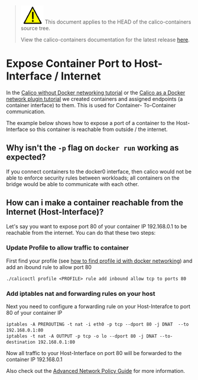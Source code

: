 <!--- master only -->
> ![warning](images/warning.png) This document applies to the HEAD of the calico-containers source tree.
>
> View the calico-containers documentation for the latest release [here](https://github.com/projectcalico/calico-containers/blob/v0.14.0/README.md).
<!--- else
> You are viewing the calico-containers documentation for release **release**.
<!--- end of master only -->

# Expose Container Port to Host-Interface / Internet

In the [Calico without Docker networking tutorial](calico-with-docker/without-docker-networking/README.md) 
or the [Calico as a Docker network plugin tutorial](calico-with-docker/docker-network-plugin/README.md)
we created containers and assigned endpoints (a container interface) to them. This is used for Container-
To-Container communication.

The example below shows how to expose a port of a container to the Host-Interface so this container is 
reachable from outside / the internet.

## Why isn't the `-p` flag on `docker run` working as expected?
If you connect containers to the docker0 interface, then calico would not be able to enforce security rules
between workloads; all containers on the bridge would be able to communicate with each other.

## How can i make a container reachable from the Internet (Host-Interface)?
Let's say you want to expose port 80 of your container IP 192.168.0.1 to be reachable from the internet. 
You can do that these two steps:

### Update Profile to allow traffic to container
First find your profile (see [how to find profile id with docker networking](calico-with-docker/docker-network-plugin/AdvancedPolicy.md))
and add an ibound rule to allow port 80

```
./calicoctl profile <PROFILE> rule add inbound allow tcp to ports 80
```

### Add iptables nat and forwarding rules on your host
Next you need to configure a forwarding rule on your Host-Interafce to port 80 of your container IP

```
iptables -A PREROUTING -t nat -i eth0 -p tcp --dport 80 -j DNAT  --to 192.168.0.1:80
iptables -t nat -A OUTPUT -p tcp -o lo --dport 80 -j DNAT --to-destination 192.168.0.1:80
```

Now all traffic to your Host-Interface on port 80 will be forwarded to the container IP 192.168.0.1

Also check out the [Advanced Network Policy Guide](docs/AdvancedNetworkPolicy.md)
for more information. 
